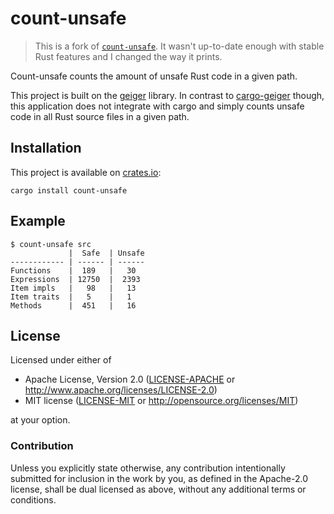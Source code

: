 # count-unsafe

> This is a fork of [`count-unsafe`](https://github.com/mkroening/count-unsafe).
> It wasn't up-to-date enough with stable Rust features and I changed the way it prints.

Count-unsafe counts the amount of unsafe Rust code in a given path.

This project is built on the [geiger] library.
In contrast to [cargo-geiger] though, this application does not integrate with cargo and simply counts unsafe code in all Rust source files in a given path.

[geiger]: https://crates.io/crates/geiger
[cargo-geiger]: https://crates.io/crates/cargo-geiger

## Installation

This project is available on [crates.io]:

[crates.io]: https://crates.io/crates/count-unsafe

```console
cargo install count-unsafe
```

## Example

```console
$ count-unsafe src
             |  Safe  | Unsafe
------------ | ------ | ------
Functions    |  189   |   30  
Expressions  | 12750  |  2393 
Item impls   |   98   |   13  
Item traits  |   5    |   1   
Methods      |  451   |   16 
```

## License

Licensed under either of

 * Apache License, Version 2.0
   ([LICENSE-APACHE](LICENSE-APACHE) or http://www.apache.org/licenses/LICENSE-2.0)
 * MIT license
   ([LICENSE-MIT](LICENSE-MIT) or http://opensource.org/licenses/MIT)

at your option.

### Contribution

Unless you explicitly state otherwise, any contribution intentionally submitted
for inclusion in the work by you, as defined in the Apache-2.0 license, shall be
dual licensed as above, without any additional terms or conditions.
